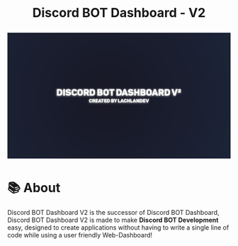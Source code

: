 <h1 align="center">
    <br>
    <p>Discord BOT Dashboard - V2</p>
<img src="headerimage.png">
</h1>

# 📚 About
Discord BOT Dashboard V2 is the successor of Discord BOT Dashboard, Discord BOT Dashboard V2 is made to make **Discord BOT Development** easy, designed to create applications without having to write a single line of code while using a user friendly Web-Dashboard!

